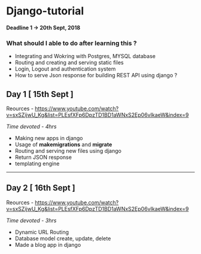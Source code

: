 # Django-tutorial

**Deadline 1 -> 20th Sept, 2018**

### What should I able to do after learning this ? 
- Integrating and Wokring with Postgres, MYSQL database
- Routing and creating and serving static files
- Login, Logout and authentication system
- How to serve Json response for building REST API using django ? 

## Day 1 [ 15th Sept ] 

Reources - https://www.youtube.com/watch?v=sxSZijwU_Kg&list=PLEsfXFp6DpzTD1BD1aWNxS2Ep06vIkaeW&index=9

*Time devoted - 4hrs*

- Making new apps in django
- Usage of **makemigrations** and **migrate**
- Routing and serving new files using django
- Return JSON response 
- templating engine 
----------------------------------------

## Day 2 [ 16th Sept ] 

Reources - https://www.youtube.com/watch?v=sxSZijwU_Kg&list=PLEsfXFp6DpzTD1BD1aWNxS2Ep06vIkaeW&index=9

*Time devoted - 3hrs*

- Dynamic URL Routing
- Database model create, update, delete
- Made a blog app in django
